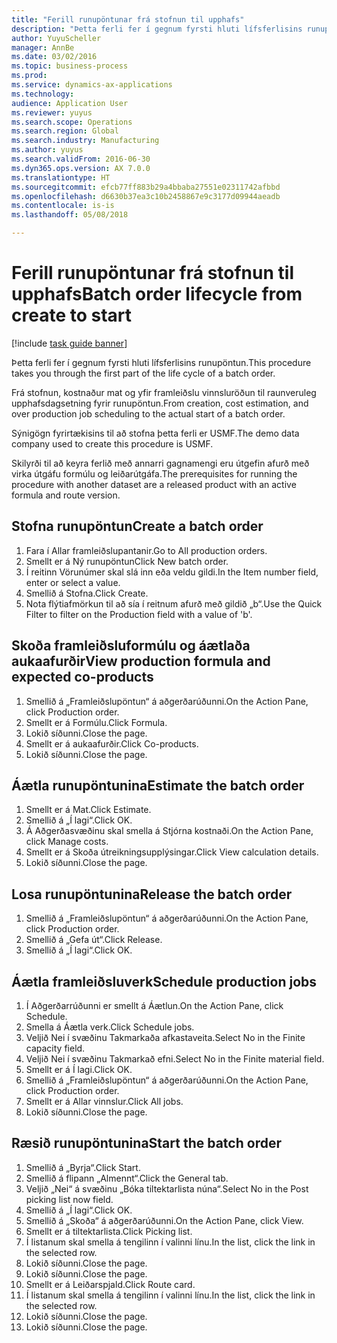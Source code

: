 ```yaml
--- 
title: "Ferill runupöntunar frá stofnun til upphafs"
description: "Þetta ferli fer í gegnum fyrsti hluti lífsferlisins runupöntun."
author: YuyuScheller
manager: AnnBe
ms.date: 03/02/2016
ms.topic: business-process
ms.prod: 
ms.service: dynamics-ax-applications
ms.technology: 
audience: Application User
ms.reviewer: yuyus
ms.search.scope: Operations
ms.search.region: Global
ms.search.industry: Manufacturing
ms.author: yuyus
ms.search.validFrom: 2016-06-30
ms.dyn365.ops.version: AX 7.0.0
ms.translationtype: HT
ms.sourcegitcommit: efcb77ff883b29a4bbaba27551e02311742afbbd
ms.openlocfilehash: d6630b37ea3c10b2458867e9c3177d09944aeadb
ms.contentlocale: is-is
ms.lasthandoff: 05/08/2018

---
```

# <a name="batch-order-lifecycle-from-create-to-start"></a><span data-ttu-id="63043-103">Ferill runupöntunar frá stofnun til upphafs</span><span class="sxs-lookup"><span data-stu-id="63043-103">Batch order lifecycle from create to start</span></span>

[!include [task guide banner](../../includes/task-guide-banner.md)]

<span data-ttu-id="63043-104">Þetta ferli fer í gegnum fyrsti hluti lífsferlisins runupöntun.</span><span class="sxs-lookup"><span data-stu-id="63043-104">This procedure takes you through the first part of the life cycle of a batch order.</span></span>

<span data-ttu-id="63043-105">Frá stofnun, kostnaður mat og yfir framleiðslu vinnsluröðun til raunveruleg upphafsdagsetning fyrir runupöntun.</span><span class="sxs-lookup"><span data-stu-id="63043-105">From creation, cost estimation, and over production job scheduling to the actual start of a batch order.</span></span>



<span data-ttu-id="63043-106">Sýnigögn fyrirtækisins til að stofna þetta ferli er USMF.</span><span class="sxs-lookup"><span data-stu-id="63043-106">The demo data company used to create this procedure is USMF.</span></span> 



<span data-ttu-id="63043-107">Skilyrði til að keyra ferlið með annarri gagnamengi eru útgefin afurð með virka útgáfu formúlu og leiðarútgáfa.</span><span class="sxs-lookup"><span data-stu-id="63043-107">The prerequisites for running the procedure with another dataset are a released product with an active formula and route version.</span></span>


## <a name="create-a-batch-order"></a><span data-ttu-id="63043-108">Stofna runupöntun</span><span class="sxs-lookup"><span data-stu-id="63043-108">Create a batch order</span></span>
1. <span data-ttu-id="63043-109">Fara í Allar framleiðslupantanir.</span><span class="sxs-lookup"><span data-stu-id="63043-109">Go to All production orders.</span></span>
2. <span data-ttu-id="63043-110">Smellt er á Ný runupöntun</span><span class="sxs-lookup"><span data-stu-id="63043-110">Click New batch order.</span></span>
3. <span data-ttu-id="63043-111">Í reitinn Vörunúmer skal slá inn eða veldu gildi.</span><span class="sxs-lookup"><span data-stu-id="63043-111">In the Item number field, enter or select a value.</span></span>
4. <span data-ttu-id="63043-112">Smellið á Stofna.</span><span class="sxs-lookup"><span data-stu-id="63043-112">Click Create.</span></span>
5. <span data-ttu-id="63043-113">Nota flýtiafmörkun til að sía í reitnum afurð með gildið „b“.</span><span class="sxs-lookup"><span data-stu-id="63043-113">Use the Quick Filter to filter on the Production field with a value of 'b'.</span></span>

## <a name="view-production-formula-and-expected-co-products"></a><span data-ttu-id="63043-114">Skoða framleiðsluformúlu og áætlaða aukaafurðir</span><span class="sxs-lookup"><span data-stu-id="63043-114">View production formula and expected co-products</span></span>
1. <span data-ttu-id="63043-115">Smellið á „Framleiðslupöntun“ á aðgerðarúðunni.</span><span class="sxs-lookup"><span data-stu-id="63043-115">On the Action Pane, click Production order.</span></span>
2. <span data-ttu-id="63043-116">Smellt er á Formúlu.</span><span class="sxs-lookup"><span data-stu-id="63043-116">Click Formula.</span></span>
3. <span data-ttu-id="63043-117">Lokið síðunni.</span><span class="sxs-lookup"><span data-stu-id="63043-117">Close the page.</span></span>
4. <span data-ttu-id="63043-118">Smellt er á aukaafurðir.</span><span class="sxs-lookup"><span data-stu-id="63043-118">Click Co-products.</span></span>
5. <span data-ttu-id="63043-119">Lokið síðunni.</span><span class="sxs-lookup"><span data-stu-id="63043-119">Close the page.</span></span>

## <a name="estimate-the-batch-order"></a><span data-ttu-id="63043-120">Áætla runupöntunina</span><span class="sxs-lookup"><span data-stu-id="63043-120">Estimate the batch order</span></span>
1. <span data-ttu-id="63043-121">Smellt er á Mat.</span><span class="sxs-lookup"><span data-stu-id="63043-121">Click Estimate.</span></span>
2. <span data-ttu-id="63043-122">Smellið á „Í lagi“.</span><span class="sxs-lookup"><span data-stu-id="63043-122">Click OK.</span></span>
3. <span data-ttu-id="63043-123">Á Aðgerðasvæðinu skal smella á Stjórna kostnaði.</span><span class="sxs-lookup"><span data-stu-id="63043-123">On the Action Pane, click Manage costs.</span></span>
4. <span data-ttu-id="63043-124">Smellt er á Skoða útreikningsupplýsingar.</span><span class="sxs-lookup"><span data-stu-id="63043-124">Click View calculation details.</span></span>
5. <span data-ttu-id="63043-125">Lokið síðunni.</span><span class="sxs-lookup"><span data-stu-id="63043-125">Close the page.</span></span>

## <a name="release-the-batch-order"></a><span data-ttu-id="63043-126">Losa runupöntunina</span><span class="sxs-lookup"><span data-stu-id="63043-126">Release the batch order</span></span>
1. <span data-ttu-id="63043-127">Smellið á „Framleiðslupöntun“ á aðgerðarúðunni.</span><span class="sxs-lookup"><span data-stu-id="63043-127">On the Action Pane, click Production order.</span></span>
2. <span data-ttu-id="63043-128">Smellið á „Gefa út“.</span><span class="sxs-lookup"><span data-stu-id="63043-128">Click Release.</span></span>
3. <span data-ttu-id="63043-129">Smellið á „Í lagi“.</span><span class="sxs-lookup"><span data-stu-id="63043-129">Click OK.</span></span>

## <a name="schedule-production-jobs"></a><span data-ttu-id="63043-130">Áætla framleiðsluverk</span><span class="sxs-lookup"><span data-stu-id="63043-130">Schedule production jobs</span></span>
1. <span data-ttu-id="63043-131">Í Aðgerðarrúðunni er smellt á Áætlun.</span><span class="sxs-lookup"><span data-stu-id="63043-131">On the Action Pane, click Schedule.</span></span>
2. <span data-ttu-id="63043-132">Smella á Áætla verk.</span><span class="sxs-lookup"><span data-stu-id="63043-132">Click Schedule jobs.</span></span>
3. <span data-ttu-id="63043-133">Veljið Nei í svæðinu Takmarkaða afkastaveita.</span><span class="sxs-lookup"><span data-stu-id="63043-133">Select No in the Finite capacity field.</span></span>
4. <span data-ttu-id="63043-134">Veljið Nei í svæðinu Takmarkað efni.</span><span class="sxs-lookup"><span data-stu-id="63043-134">Select No in the Finite material field.</span></span>
5. <span data-ttu-id="63043-135">Smellt er á Í lagi.</span><span class="sxs-lookup"><span data-stu-id="63043-135">Click OK.</span></span>
6. <span data-ttu-id="63043-136">Smellið á „Framleiðslupöntun“ á aðgerðarúðunni.</span><span class="sxs-lookup"><span data-stu-id="63043-136">On the Action Pane, click Production order.</span></span>
7. <span data-ttu-id="63043-137">Smellt er á Allar vinnslur.</span><span class="sxs-lookup"><span data-stu-id="63043-137">Click All jobs.</span></span>
8. <span data-ttu-id="63043-138">Lokið síðunni.</span><span class="sxs-lookup"><span data-stu-id="63043-138">Close the page.</span></span>

## <a name="start-the-batch-order"></a><span data-ttu-id="63043-139">Ræsið runupöntunina</span><span class="sxs-lookup"><span data-stu-id="63043-139">Start the batch order</span></span>
1. <span data-ttu-id="63043-140">Smellið á „Byrja“.</span><span class="sxs-lookup"><span data-stu-id="63043-140">Click Start.</span></span>
2. <span data-ttu-id="63043-141">Smellið á flipann „Almennt“.</span><span class="sxs-lookup"><span data-stu-id="63043-141">Click the General tab.</span></span>
3. <span data-ttu-id="63043-142">Veljið „Nei“ á svæðinu „Bóka tiltektarlista núna“.</span><span class="sxs-lookup"><span data-stu-id="63043-142">Select No in the Post picking list now field.</span></span>
4. <span data-ttu-id="63043-143">Smellið á „Í lagi“.</span><span class="sxs-lookup"><span data-stu-id="63043-143">Click OK.</span></span>
5. <span data-ttu-id="63043-144">Smellið á „Skoða“ á aðgerðarúðunni.</span><span class="sxs-lookup"><span data-stu-id="63043-144">On the Action Pane, click View.</span></span>
6. <span data-ttu-id="63043-145">Smellt er á tiltektarlista.</span><span class="sxs-lookup"><span data-stu-id="63043-145">Click Picking list.</span></span>
7. <span data-ttu-id="63043-146">Í listanum skal smella á tengilinn í valinni línu.</span><span class="sxs-lookup"><span data-stu-id="63043-146">In the list, click the link in the selected row.</span></span>
8. <span data-ttu-id="63043-147">Lokið síðunni.</span><span class="sxs-lookup"><span data-stu-id="63043-147">Close the page.</span></span>
9. <span data-ttu-id="63043-148">Lokið síðunni.</span><span class="sxs-lookup"><span data-stu-id="63043-148">Close the page.</span></span>
10. <span data-ttu-id="63043-149">Smellt er á Leiðarspjald.</span><span class="sxs-lookup"><span data-stu-id="63043-149">Click Route card.</span></span>
11. <span data-ttu-id="63043-150">Í listanum skal smella á tengilinn í valinni línu.</span><span class="sxs-lookup"><span data-stu-id="63043-150">In the list, click the link in the selected row.</span></span>
12. <span data-ttu-id="63043-151">Lokið síðunni.</span><span class="sxs-lookup"><span data-stu-id="63043-151">Close the page.</span></span>
13. <span data-ttu-id="63043-152">Lokið síðunni.</span><span class="sxs-lookup"><span data-stu-id="63043-152">Close the page.</span></span>


